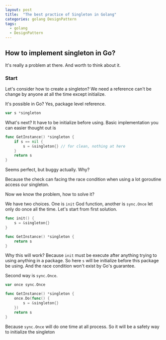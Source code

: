 ```yaml
---
layout: post
title:  "The best practice of Singleton in Golang"
categories: golang DesignPattern
tags:
  - golang
  - DesignPattern
---
```


## How to implement singleton in Go?

It's really a problem at there. And worth to think about it.

### Start 

Let's consider how to create a singleton?
We need a reference can't be change by anyone at all the time except initialize.

It's possible in Go? Yes, package level reference.

```go
var s *singleton
```

What's next? It have to be initialize before using. Basic implementation you can easier thought out is

```go
func GetInstance() *singleton {
    if s == nil {
        s = &singleton{} // for clean, nothing at here
    }
    return s
}
```

Seems perfect, but buggy actually. Why?

Because the check can facing the race condition when using a lot goroutine access our singleton.

Now we know the problem, how to solve it?

We have two choices. One is `init` God function, another is `sync.Once` let only do once all the time.
Let's start from first solution.

```go
func init() {
    s = &singleton{}
}

func GetInstance() *singleton {
    return s
}
```

Why this will work? Because `init` must be execute after anything trying to using anything in a package.
So here `s` will be initialize before this package be using. And the race condition won't exist by Go's guarantee.

Second way is `sync.Once`.

```go
var once sync.Once

func GetInstance() *singleton {
    once.Do(func() {
        s = &singleton{}
    })
    return s
}
```

Because `sync.Once` will do one time at all process. So it will be a safety way to initialize the singleton